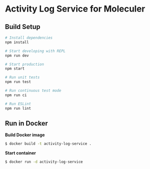 # Activity Log Service for Moleculer

## Build Setup

``` bash
# Install dependencies
npm install

# Start developing with REPL
npm run dev

# Start production
npm start

# Run unit tests
npm run test

# Run continuous test mode
npm run ci

# Run ESLint
npm run lint
```

## Run in Docker

**Build Docker image**
```bash
$ docker build -t activity-log-service .
```

**Start container**
```bash
$ docker run -d activity-log-service
```
